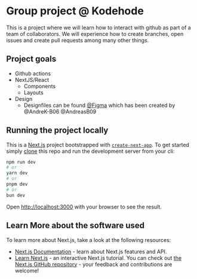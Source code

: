 # Group project @ Kodehode
This is a project where we will learn how to interact with github as part of a team of collaborators. We will experience how to create branches, open issues and create pull requests among many other things.

## Project goals
- Github actions
- NextJS/React
  - Components
  - Layouts
- Design
  - Designfiles can be found [@Figma](https://www.figma.com/team_invite/redeem/pEeYaFrpcJJ2Rw8eLWVBKR) which has been created by @AndreK-B06 @AndreasB09




## Running the project locally
This is a [Next.js](https://nextjs.org/) project bootstrapped with [`create-next-app`](https://github.com/vercel/next.js/tree/canary/packages/create-next-app).
To get started simply [clone](https://code.visualstudio.com/docs/sourcecontrol/intro-to-git) this repo and run the development server from your cli:
```bash
npm run dev
# or
yarn dev
# or
pnpm dev
# or
bun dev
```
Open [http://localhost:3000](http://localhost:3000) with your browser to see the result.

## Learn More about the software used
To learn more about Next.js, take a look at the following resources:
- [Next.js Documentation](https://nextjs.org/docs) - learn about Next.js features and API.
- [Learn Next.js](https://nextjs.org/learn) - an interactive Next.js tutorial.
You can check out [the Next.js GitHub repository](https://github.com/vercel/next.js/) - your feedback and contributions are welcome!